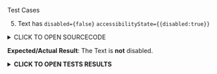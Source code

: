 Test Cases

5. Text has `disabled={false}` `accessibilityState={{disabled:true}}`

<details><summary>CLICK TO OPEN SOURCECODE</summary>
<p>

```javascript
```

</p>
</details>

**Expected/Actual Result**:
The Text is **not** disabled. 

**<details><summary>CLICK TO OPEN TESTS RESULTS</summary>**
<p>

<video src="" width="1000" />

</p>
</details>
